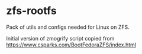 # zfs-rootfs
Pack of utils and configs needed for Linux on ZFS.

Initial version of zmogrify script copied from https://www.csparks.com/BootFedoraZFS/index.html
